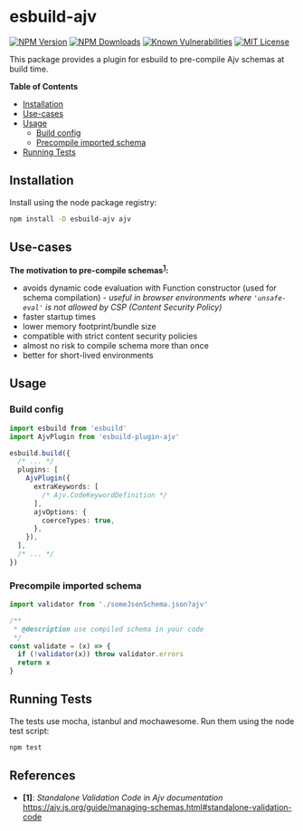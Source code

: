 # esbuild-ajv

[![NPM Version][npm-image]][npm-url]
[![NPM Downloads][downloads-image]][downloads-url]
[![Known Vulnerabilities][snyk-image]][snyk-url]
[![MIT License][license-image]][license-url]

This package provides a plugin for esbuild to pre-compile Ajv schemas at build time.

**Table of Contents**

- [Installation](#installation)
- [Use-cases](#use-cases)
- [Usage](#usage)
  - [Build config](#build-config)
  - [Precompile imported schema](#precompile-imported-schema)
- [Running Tests](#running-tests)

## Installation

Install using the node package registry:

```bash
npm install -D esbuild-ajv ajv
```

## Use-cases

**The motivation to pre-compile schemas<sup>[1](#ref-1)</sup>:**

- avoids dynamic code evaluation with Function constructor (used for schema
  compilation) - _useful in browser environments where `'unsafe-eval'` is not
  allowed by CSP (Content Security Policy)_
- faster startup times
- lower memory footprint/bundle size
- compatible with strict content security policies
- almost no risk to compile schema more than once
- better for short-lived environments

## Usage

### Build config

```ts
import esbuild from 'esbuild'
import AjvPlugin from 'esbuild-plugin-ajv'

esbuild.build({
  /* ... */
  plugins: [
    AjvPlugin({
      extraKeywords: [
        /* Ajv.CodeKeywordDefinition */
      ],
      ajvOptions: {
        coerceTypes: true,
      },
    }),
  ],
  /* ... */
})
```

### Precompile imported schema

```js
import validator from './someJsonSchema.json?ajv'

/**
 * @description use compiled schema in your code
 */
const validate = (x) => {
  if (!validator(x)) throw validator.errors
  return x
}
```

## Running Tests

The tests use mocha, istanbul and mochawesome. Run them using the node test script:

```bash
npm test
```

## References

- <b name="ref-1">[1]</b>: _Standalone Validation Code_ in _Ajv documentation_
  https://ajv.js.org/guide/managing-schemas.html#standalone-validation-code

[npm-image]: https://img.shields.io/npm/v/esbuild-ajv.svg?style=flat
[npm-url]: https://npmjs.org/package/esbuild-ajv
[downloads-image]: http://img.shields.io/npm/dm/esbuild-ajv.svg?style=flat
[downloads-url]: https://img.shields.io/npm/dm/esbuild-ajv.svg
[license-image]: https://img.shields.io/badge/license-Apache_2.0-green.svg?style=flat
[license-url]: LICENSE
[snyk-image]: https://snyk.io/test/github/srax47/esbuild-ajv/badge.svg?targetFile=package.json
[snyk-url]: https://snyk.io/test/github/srax47/esbuild-ajv?targetFile=package.json

